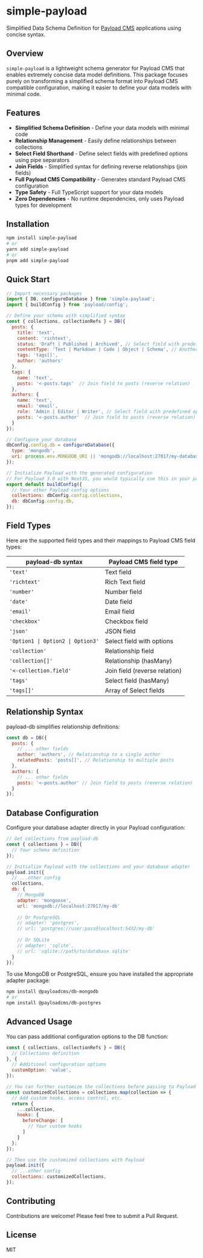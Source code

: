 # simple-payload

Simplified Data Schema Definition for [Payload CMS](https://payloadcms.com) applications using concise syntax.

## Overview

`simple-payload` is a lightweight schema generator for Payload CMS that enables extremely concise data model definitions. This package focuses purely on transforming a simplified schema format into Payload CMS compatible configuration, making it easier to define your data models with minimal code.

## Features

- **Simplified Schema Definition** - Define your data models with minimal code
- **Relationship Management** - Easily define relationships between collections
- **Select Field Shorthand** - Define select fields with predefined options using pipe separators
- **Join Fields** - Simplified syntax for defining reverse relationships (join fields)
- **Full Payload CMS Compatibility** - Generates standard Payload CMS configuration
- **Type Safety** - Full TypeScript support for your data models
- **Zero Dependencies** - No runtime dependencies, only uses Payload types for development

## Installation

```bash
npm install simple-payload
# or
yarn add simple-payload
# or
pnpm add simple-payload
```

## Quick Start

```javascript
// Import necessary packages
import { DB, configureDatabase } from 'simple-payload';
import { buildConfig } from 'payload/config';

// Define your schema with simplified syntax
const { collections, collectionRefs } = DB({
  posts: {
    title: 'text',
    content: 'richtext',
    status: 'Draft | Published | Archived', // Select field with predefined options
    contentType: 'Text | Markdown | Code | Object | Schema', // Another select field example
    tags: 'tags[]',
    author: 'authors'
  },
  tags: {
    name: 'text',
    posts: '<-posts.tags'  // Join field to posts (reverse relation)
  },
  authors: {
    name: 'text',
    email: 'email',
    role: 'Admin | Editor | Writer', // Select field with predefined options
    posts: '<-posts.author'  // Join field to posts (reverse relation)
  }
});

// Configure your database
dbConfig.config.db = configureDatabase({
  type: 'mongodb',
  uri: process.env.MONGODB_URI || 'mongodb://localhost:27017/my-database'
});

// Initialize Payload with the generated configuration
// For Payload 3.0 with NextJS, you would typically use this in your payload.config.ts file
export default buildConfig({
  // Your other Payload config options
  collections: dbConfig.config.collections,
  db: dbConfig.config.db,
});
```

## Field Types

Here are the supported field types and their mappings to Payload CMS field types:

| payload-db syntax | Payload CMS field type |
|-------------------|-------------------------|
| `'text'`          | Text field              |
| `'richtext'`      | Rich Text field         |
| `'number'`        | Number field            |
| `'date'`          | Date field              |
| `'email'`         | Email field             |
| `'checkbox'`      | Checkbox field          |
| `'json'`          | JSON field              |
| `'Option1 \| Option2 \| Option3'` | Select field with options |
| `'collection'`    | Relationship field      |
| `'collection[]'`  | Relationship (hasMany)  |
| `'<-collection.field'`  | Join field (reverse relation) |
| `'tags'`          | Select field (hasMany)  |
| `'tags[]'`        | Array of Select fields  |

## Relationship Syntax

payload-db simplifies relationship definitions:

```javascript
const db = DB({
  posts: {
    // ... other fields
    author: 'authors', // Relationship to a single author
    relatedPosts: 'posts[]', // Relationship to multiple posts
  },
  authors: {
    // ... other fields
    posts: '<-posts.author' // Join field to posts (reverse relation)
  }
});
```

## Database Configuration

Configure your database adapter directly in your Payload configuration:

```javascript
// Get collections from payload-db
const { collections } = DB({
  // Your schema definition
});

// Initialize Payload with the collections and your database adapter
payload.init({
  // ...other config
  collections,
  db: {
    // MongoDB
    adapter: 'mongoose',
    url: 'mongodb://localhost:27017/my-db'
    
    // Or PostgreSQL
    // adapter: 'postgres',
    // url: 'postgres://user:pass@localhost:5432/my-db'
    
    // Or SQLite
    // adapter: 'sqlite',
    // url: 'sqlite://path/to/database.sqlite'
  }
});
```

To use MongoDB or PostgreSQL, ensure you have installed the appropriate adapter package:

```bash
npm install @payloadcms/db-mongodb
# or
npm install @payloadcms/db-postgres
```

## Advanced Usage

You can pass additional configuration options to the DB function:

```javascript
const { collections, collectionRefs } = DB({
  // Collections definition
}, {
  // Additional configuration options
  customOption: 'value',
});

// You can further customize the collections before passing to Payload
const customizedCollections = collections.map(collection => {
  // Add custom hooks, access control, etc.
  return {
    ...collection,
    hooks: {
      beforeChange: [
        // Your custom hooks
      ]
    }
  };
});

// Then use the customized collections with Payload
payload.init({
  // ...other config
  collections: customizedCollections,
});
```

## Contributing

Contributions are welcome! Please feel free to submit a Pull Request.

## License

MIT
